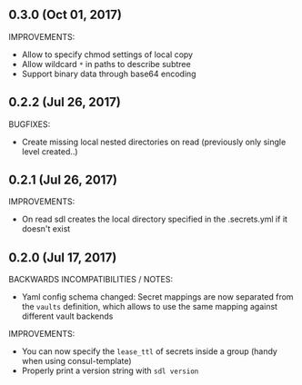 ## 0.3.0 (Oct 01, 2017)

IMPROVEMENTS:

* Allow to specify chmod settings of local copy
* Allow wildcard `*` in paths to describe subtree
* Support binary data through base64 encoding

## 0.2.2 (Jul 26, 2017)

BUGFIXES:

* Create missing local nested directories on read (previously only single level created..)

## 0.2.1 (Jul 26, 2017)

IMPROVEMENTS:

* On read sdl creates the local directory specified in the .secrets.yml if it doesn't exist

## 0.2.0 (Jul 17, 2017)

BACKWARDS INCOMPATIBILITIES / NOTES:

* Yaml config schema changed: Secret mappings are now separated from the `vaults` definition, which allows to use the same mapping against different vault backends

IMPROVEMENTS:

* You can now specify the `lease_ttl` of secrets inside a group (handy when using consul-template)
* Properly print a version string with `sdl version`
